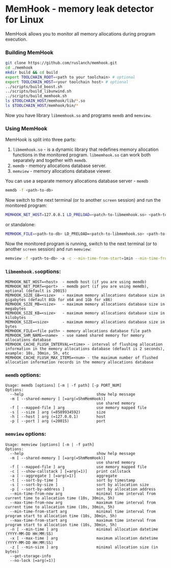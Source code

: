 # MemHook - memory leak detector for Linux
MemHook allows you to monitor all memory allocations during program execution.
### Building MemHook
```bash
git clone https://github.com/ruslanch/memhook.git
cd ./memhook
mkdir build && cd build
export TOOLCHAIN_ROOT=<path to your toolchain> # optional
export TOOLCHAIN_HOST=<your toolchain host> # optional
../scripts/build_boost.sh
../scripts/build_libunwind.sh
../scripts/build_memhook.sh
ls $TOOLCHAIN_HOST/memhook/lib/*.so
ls $TOOLCHAIN_HOST/memhook/bin/*
```
Now you have library `libmemhook.so` and programs `memdb` and `memview`.

### Using MemHook
MemHook is split into three parts:
1. `libmemhook.so` - is a dynamic library that redefines memory allocation functions in the monitored program. `libmemhook.so` can work both separately and together with `memdb`.
2. `memdb` - memory allocations database server.
3. `memview` - memory allocations database viewer.

You can use a separate memory allocations database server - `memdb`

```bash
memdb -f <path-to-db>
```

Now switch to the next terminal (or to another `screen` session) and run the monitored program:

```bash
MEMHOOK_NET_HOST=127.0.0.1 LD_PRELOAD=<patch-to-libmemhook.so> <path-to-your-app>
```

or standalone:

```bash
MEMHOOK_FILE=<path-to-db> LD_PRELOAD=<patch-to-libmemhook.so> <path-to-your-app>
```

Now the monitored program is running, switch to the next terminal (or to another `screen` session) and run `memview`:

```bash
memview -f <path-to-db> -a -c --min-time-from-start=1min --min-time-from-start=1min --min-time-from-now=10s
```

### `libmemhook.so`options:
```
MEMHOOK_NET_HOST=<host>  - memdb host (if you are using memdb)
MEMHOOK_NET_PORT=<port>  - memdb port (if you are using memdb), optional (default is 20015)
MEMHOOK_SIZE_GB=<size>   - maximum memory allocations database size in gigabytes (default 8Gb for x64 and 1Gb for x86)
MEMHOOK_SIZE_MB=<size>   - maximum memory allocations database size in megabytes
MEMHOOK_SIZE_KB=<size>   - maximum memory allocations database size in kilobytes
MEMHOOK_SIZE=<size>      - maximum memory allocations database size in bytes
MEMHOOK_FILE=<file path> - memory allocations database file path
MEMHOOK_SHM_NAME=<name>  - use named shared memory for memory allocations database
MEMHOOK_CACHE_FLUSH_INTERVAL=<time> - interval of flushing allocation information in the memory allocations database (default is 2 seconds), example: 10s, 30min, 5h, etc
MEMHOOK_CACHE_FLUSH_MAX_ITEMS=<num> - the maximum number of flushed allocation information records in the memory allocations database
```

### `memdb` options:
```
Usage: memdb [options] [-m | -f path] [-p PORT_NUM]
Options:
  --help                                show help message
  -m [ --shared-memory ] [=arg(=ShmMemHook)]
                                        use shared memory
  -f [ --mapped-file ] arg              use memory mapped file
  -s [ --size ] arg (=8589934592)       size
  -h [ --host ] arg (=127.0.0.1)        host
  -p [ --port ] arg (=20015)            port
```

### `memview` options:
```
Usage: memview [options] [-m | -f path]
Options:
  --help                                show help message
  -m [ --shared-memory ] [=arg(=ShmMemHook)]
                                        use shared memory
  -f [ --mapped-file ] arg              use memory mapped file
  -c [ --show-callstack ] [=arg(=1)]    print callstack
  -a [ --aggregate ] [=arg(=1)]         aggregate
  -t [ --sort-by-time ]                 sort by timestamp
  -s [ --sort-by-size ]                 sort by allocation size
  -p [ --sort-by-address ]              sort by allocation address
  --min-time-from-now arg               minimal time interval from current time to allocation time (10s, 30min, 5h)
  --max-time-from-now arg               maximum time interval from current time to allocation time (10s, 30min, 5h)
  --min-time-from-start arg             minimal time interval from program start to allocation time (10s, 30min, 5h)
  --max-time-from-start arg             maximum time interval from program start to allocation time (10s, 30min, 5h)
  -n [ --min-time ] arg                 minimal allocation datetime (YYYY-MM-DD HH:MM:SS)
  -x [ --max-time ] arg                 maximum allocation datetime (YYYY-MM-DD HH:MM:SS)
  -z [ --min-size ] arg                 minimal allocation size (in bytes)
  --get-storage-info
  --no-lock [=arg(=1)]
```
